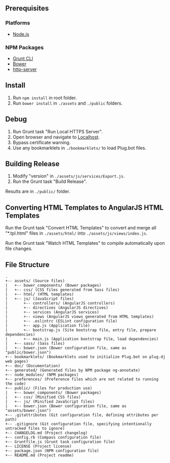 ## Prerequisites

### Platforms

- [Node.js](http://nodejs.org/)

### NPM Packages

- [Grunt CLI](http://gruntjs.com/getting-started#installing-the-cli)
- [Bower](http://bower.io/#install-bower)
- [http-server](https://github.com/nodeapps/http-server#installing-globally)

## Install

1. Run `npm install` in root folder.
2. Run `bower install` in `./assets` and `./public` folders.

## Debug

1. Run Grunt task "Run Local HTTPS Server".
2. Open browser and navigate to [Localhost](https://localhost).
3. Bypass certificate warning.
4. Use any bookmarklets in `./bookmarklets/` to load Plug.bot files.

## Building Release

1. Modify "version" in `./assets/js/services/Export.js`.
2. Run the Grunt task "Build Release".

Results are in `./public/` folder.

## Converting HTML Templates to AngularJS HTML Templates

Run the Grunt task "Convert HTML Templates" to convert and merge all
"*.tpl.html" files in `./assets/html/` into `./assets/js/views/index.js`.

Run the Grunt task "Watch HTML Templates" to compile automatically upon file changes.

## File Structure

    .
    +-- assets/ (Source files)
    |   +-- bower_components/ (Bower packages)
    |   +-- css/ (CSS files generated from Sass files)
    |   +-- html/ (HTML templates)
    |   +-- js/ (JavaScript files)
    |       +-- controllers/ (AngularJS controllers)
    |       +-- directives (AngularJS directives)
    |       +-- services (AngularJS services)
    |       +-- views (AngularJS views generated from HTML templates)
    |       +-- .eslintrc (ESLint configuration file)
    |       +-- app.js (Application file)
    |       +-- bootstrap.js (Site bootstrap file, entry file, prepare dependencies)
    |       +-- main.js (Application bootstrap file, load dependencies)
    |   +-- sass/ (Sass files)
    |   +-- bower.json (Bower configuration file, same as "public/bower.json")
    +-- bookmarklets/ (Bookmarklets used to initialize Plug.bot on plug.dj web pages)
    +-- doc/ (Documentation)
    +-- generated/ (Generated files by NPM package ng-annotate)
    +-- node_modules/ (NPM packages)
    +-- preferences/ (Preference files which are not related to running the code)
    +-- public/ (Files for production use)
    |   +-- bower_components/ (Bower packages)
    |   +-- css/ (Minified CSS files)
    |   +-- js/ (Minified JavaScript files)
    |   +-- bower.json (Bower configuration file, same as "assets/bower.json")
    +-- .gitattributes (Git configuration file, defining attributes per path)
    +-- .gitignore (Git configuration file, specifying intentionally untracked files to ignore)
    +-- CHANGELOG.md (Project changelog)
    +-- config.rb (Compass configuration file)
    +-- Gruntfile.js (Grunt task configuration file)
    +-- LICENSE (Project license)
    +-- package.json (NPM configuration file)
    +-- README.md (Project readme)
